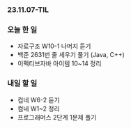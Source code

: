 ### 23.11.07-TIL
### 오늘 한 일
- 자료구조 W10-1 나머지 듣기
- 백준 2631번 줄 세우기 풀기 (Java, C++)
- 이펙티브자바 아이템 10~14 정리

### 내일 할 일
- 컴네 W6-2 듣기
- 컴네 W1~2 정리
- 프로그래머스 2단계 1문제 풀기
